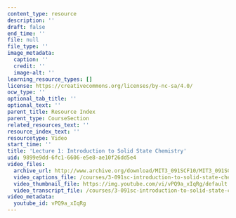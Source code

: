 ```yaml
---
content_type: resource
description: ''
draft: false
end_time: ''
file: null
file_type: ''
image_metadata:
  caption: ''
  credit: ''
  image-alt: ''
learning_resource_types: []
license: https://creativecommons.org/licenses/by-nc-sa/4.0/
ocw_type: ''
optional_tab_title: ''
optional_text: ''
parent_title: Resource Index
parent_type: CourseSection
related_resources_text: ''
resource_index_text: ''
resourcetype: Video
start_time: ''
title: 'Lecture 1: Introduction to Solid State Chemistry'
uid: 9899e9dd-6fc1-6606-e5e8-ae10f26dd5e4
video_files:
  archive_url: http://www.archive.org/download/MIT3_091SCF10/MIT3_091SCF10lec01_300k.mp4
  video_captions_file: /courses/3-091sc-introduction-to-solid-state-chemistry-fall-2010/a2402e206f3e5433b100850541191b7c_vPQ9a_xIqRg.vtt
  video_thumbnail_file: https://img.youtube.com/vi/vPQ9a_xIqRg/default.jpg
  video_transcript_file: /courses/3-091sc-introduction-to-solid-state-chemistry-fall-2010/e18a606525ac2c1a454cb8f6c9320d3a_vPQ9a_xIqRg.pdf
video_metadata:
  youtube_id: vPQ9a_xIqRg
---
```

